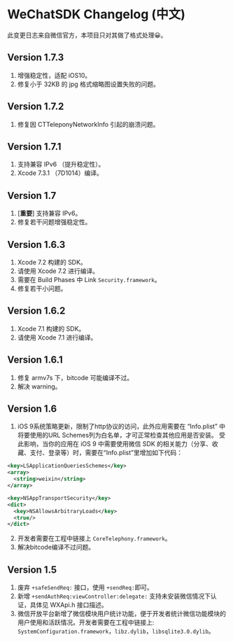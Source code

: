 # WeChatSDK Changelog (中文)

此变更日志来自微信官方，本项目只对其做了格式处理😀。


## Version 1.7.3

1. 增强稳定性，适配 iOS10。
2. 修复小于 32KB 的 jpg 格式缩略图设置失败的问题。


## Version 1.7.2

1. 修复因 CTTeleponyNetworkInfo 引起的崩溃问题。


## Version 1.7.1

1. 支持兼容 IPv6 （提升稳定性）。
2. Xcode 7.3.1 （7D1014）编译。


## Version 1.7

1. [**重要**] 支持兼容 IPv6。
2. 修复若干问题增强稳定性。


## Version 1.6.3

1. Xcode 7.2 构建的 SDK。
2. 请使用 Xcode 7.2 进行编译。
3. 需要在 Build Phases 中 Link `Security.framework`。
4. 修复若干小问题。


## Version 1.6.2

1. Xcode 7.1 构建的 SDK。
2. 请使用 Xcode 7.1 进行编译。


## Version 1.6.1

1. 修复 armv7s 下，bitcode 可能编译不过。
2. 解决 warning。


## Version 1.6

1. iOS 9系统策略更新，限制了http协议的访问，此外应用需要在 “Info.plist” 中将要使用的URL Schemes列为白名单，才可正常检查其他应用是否安装。
受此影响，当你的应用在 iOS 9 中需要使用微信 SDK 的相关能力（分享、收藏、支付、登录等）时，需要在“Info.plist”里增加如下代码：
``` xml
<key>LSApplicationQueriesSchemes</key>
<array>
  <string>weixin</string>
</array>

<key>NSAppTransportSecurity</key>
<dict>
  <key>NSAllowsArbitraryLoads</key>
  <true/>
</dict>
```
2. 开发者需要在工程中链接上 `CoreTelephony.framework`。
3. 解决bitcode编译不过问题。

## Version 1.5

1. 废弃 `+safeSendReq:` 接口，使用 `+sendReq:`即可。
2. 新增 `+sendAuthReq:viewController:delegate:` 支持未安装微信情况下认证，具体见 WXApi.h 接口描述。
3. 微信开放平台新增了微信模块用户统计功能，便于开发者统计微信功能模块的用户使用和活跃情况。开发者需要在工程中链接上: `SystemConfiguration.framework`，`libz.dylib`，`libsqlite3.0.dylib`。
